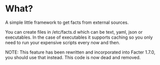 What?
=====

A simple little framework to get facts from external sources.

You can create files in /etc/facts.d which can be text, yaml,
json or executables.  In the case of executables it supports
caching so you only need to run your expensive scripts every
now and then.

NOTE: This feature has been rewritten and incorporated into
Facter 1.7.0, you should use that instead.  This code is now
dead and removed.
